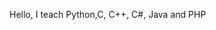 Hello,
I teach Python,C, C++, C#, Java and PHP

<!---
MemHB/MemHB is a ✨ special ✨ repository because its `README.md` (this file) appears on your GitHub profile.
You can click the Preview link to take a look at your changes.
--->
